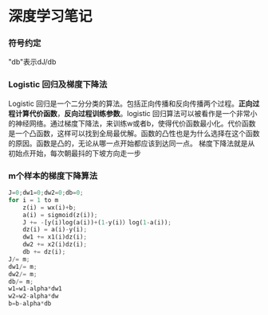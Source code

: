 # 深度学习笔记

### 符号约定

"db"表示dJ/db

### Logistic 回归及梯度下降法

Logistic 回归是一个二分分类的算法。包括正向传播和反向传播两个过程。**正向过程计算代价函数**，**反向过程训练参数**。logistic 回归算法可以被看作是一个非常小的神经网络。通过梯度下降法，来训练w或者b，使得代价函数最小化。代价函数是一个凸函数，这样可以找到全局最优解。函数的凸性也是为什么选择在这个函数的原因。函数是凸的，无论从哪一点开始都应该到达同一点。  梯度下降法就是从初始点开始，每次朝最抖的下坡方向走一步

### m个样本的梯度下降算法

```python
J=0;dw1=0;dw2=0;db=0;
for i = 1 to m
    z(i) = wx(i)+b;
    a(i) = sigmoid(z(i));
    J += -[y(i)log(a(i))+(1-y(i)）log(1-a(i));
    dz(i) = a(i)-y(i);
    dw1 += x1(i)dz(i);
    dw2 += x2(i)dz(i);
    db += dz(i);
J/= m;
dw1/= m;
dw2/= m;
db/= m;
w1=w1-alpha*dw1
w2=w2-alpha*dw
b=b-alpha*db
```


